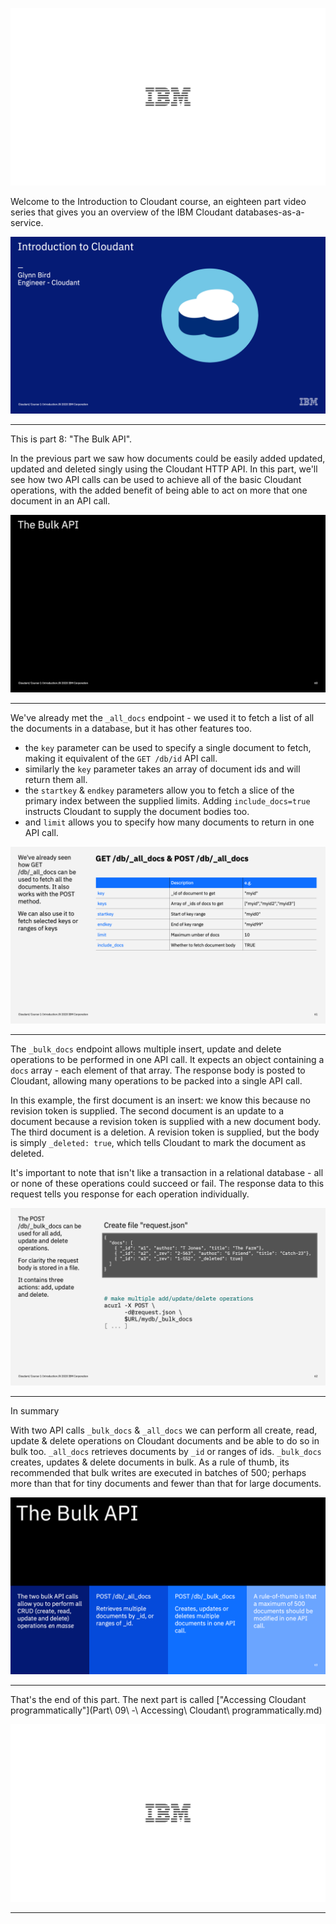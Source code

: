 ![](slides/Slide0.png)

Welcome to the Introduction to Cloudant course, an eighteen part video series that gives you an overview of the IBM Cloudant databases-as-a-service.

![](slides/Slide1.png)

---

This is part 8: "The Bulk API".

In the previous part we saw how documents could be easily added updated, updated and deleted singly using the Cloudant HTTP API. In this part, we'll see how two API calls can be used to achieve all of the basic Cloudant operations, with the added benefit of being able to act on more that one document in an API call.

![](slides/Slide60.png)

---

We've already met the `_all_docs` endpoint - we used it to fetch a list of all the documents in a database, but it has other features too.

- the `key` parameter can be used to specify a single document to fetch, making it equivalent of the `GET /db/id` API call.
- similarly the `key` parameter takes an array of document ids and will return them all.
- the `startkey` & `endkey` parameters allow you to fetch a slice of the primary index between the supplied limits. Adding `include_docs=true` instructs Cloudant to supply the document bodies too.
- and `limit` allows you to specify how many documents to return in one API call.


![](slides/Slide61.png)

---

The `_bulk_docs` endpoint allows multiple insert, update and delete operations to be performed in one API call. It expects an object containing a `docs` array - each element of that array. The response body is posted to Cloudant, allowing many operations to be packed into a single API call.

In this example, the first document is an insert: we know this because no revision token is supplied.
The second document is an update to a document because a revision token is supplied with a new document body.
The third document is a deletion. A revision token is supplied, but the body is simply `_deleted: true`, which tells Cloudant to mark the document as deleted.

It's important to note that isn't like a transaction in a relational database - all or none of these operations could succeed or fail. The response data to this request tells you response for each operation individually.


![](slides/Slide62.png)

---

In summary

With two API calls `_bulk_docs` & `_all_docs` we can perform all create, read, update & delete operations on Cloudant documents and be able to do so in bulk too. `_all_docs` retrieves documents by `_id` or ranges of ids. `_bulk_docs` creates, updates & delete documents in bulk. As a rule of thumb, its recommended that bulk writes are executed in batches of 500; perhaps more than that for tiny documents and fewer than that for large documents.


![](slides/Slide63.png)

---

That's the end of this part. The next part is called ["Accessing Cloudant programmatically"](Part\ 09\ -\ Accessing\ Cloudant\ programmatically.md)
 
![](slides/Slide0.png)

---
